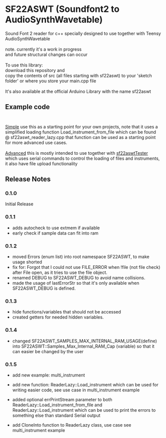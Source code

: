 # SF22ASWT (Soundfont2 to AudioSynthWavetable)
Sound Font 2 reader for c++ specially designed to use together with Teensy AudioSynthWavetable<br>
<br>
note. currently it's a work in progress<br>
and future structural changes can occur<br>
<br>
To use this library:<br>
download this repository and<br>
copy the contents of src (all files starting with sf22aswt) to your 'sketch folder' or where you store your main.cpp file<br>
<br>
It's also available at the official Arduino Library with the name sf22aswt
<br>
## Example code<br><br>

[Simple](https://github.com/manicken/sf22aswt/tree/main/examples/simple)  use this as a starting point for your own projects, note that it uses a simplified loading function Load_instrument_from_file which can be found @ sf22aswt_reader_lazy.cpp that function can be used as a starting point for more advanced use cases.<br>
<br>
[Advanced](https://github.com/manicken/sf22aswt/tree/main/examples/advanced)  this is mostly intended to use together with [sf22aswtTester](https://github.com/manicken/sf22aswtTester) which uses serial commands to control the loading of files and instruments, it also have file upload functionality<br>


## Release Notes

### 0.1.0

Initial Release

### 0.1.1

* adds autocheck to use extmem if available
* early check if sample data can fit into ram

### 0.1.2

* moved Errors (enum list) into root namespace SF22ASWT, to make usage shorted
* fix for: Forgot that I could not use FILE_ERROR when !file (not file check) after File open, as it tries to use the file object.
* renamed DEBUG to SF22ASWT_DEBUG to avoid name collisions.
* made the usage of lastErrorStr so that it's only available when SF22ASWT_DEBUG is defined.

### 0.1.3

* hide functions/variables that should not be accessed
* created getters for needed hidden variables.

### 0.1.4

* changed SF22ASWT_SAMPLES_MAX_INTERNAL_RAM_USAGE(define) into SF22ASWT::Samples_Max_Internal_RAM_Cap (variable)
  so that it can easier be changed by the user

### 0.1.5

* add new example: multi_instrument

* add new function: ReaderLazy::Load_instrument
  which can be used for writing easier code, see use case in multi_instrument example

* added optional errPrintStream parameter to both ReaderLazy::Load_instrument_from_file and ReaderLazy::Load_instrument
  which can be used to print the errors to something else than standard Serial output

* add CloneInto function to ReaderLazy class, use case see multi_instrument example
